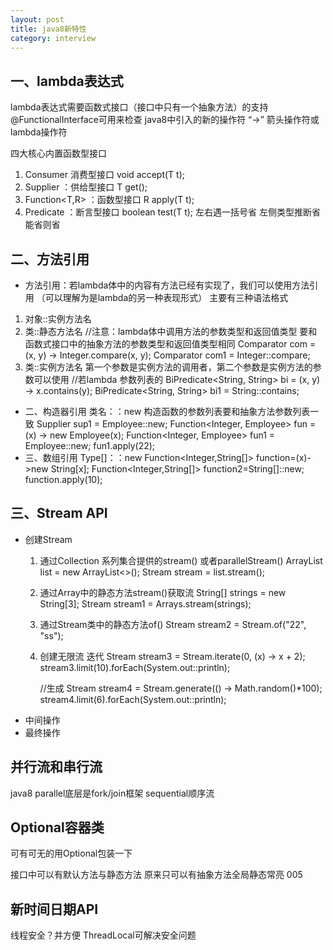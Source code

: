 ```yaml
---
layout: post
title: java8新特性
category: interview
---
```

## 一、lambda表达式
 lambda表达式需要函数式接口（接口中只有一个抽象方法）的支持 @FunctionalInterface可用来检查
 java8中引入的新的操作符 “->” 箭头操作符或lambda操作符

 四大核心内置函数型接口
 1. Consumer<T> 消费型接口
       void accept(T t);
 2. Supplier<T> ：供给型接口
      T get();
 3. Function<T,R> ：函数型接口
      R apply(T t);
 4. Predicate<T> ：断言型接口
      boolean test(T t);
左右遇一括号省
左侧类型推断省 能省则省

## 二、方法引用
 * 方法引用：若lambda体中的内容有方法已经有实现了，我们可以使用方法引用
 （可以理解为是lambda的另一种表现形式）
 主要有三种语法格式
 1. 对象::实例方法名
 2. 类::静态方法名
 //注意：lambda体中调用方法的参数类型和返回值类型 要和函数式接口中的抽象方法的参数类型和返回值类型相同
         Comparator<Integer> com = (x, y) -> Integer.compare(x, y);
         Comparator<Integer> com1 = Integer::compare;
 3. 类::实例方法名
 第一个参数是实例方法的调用者，第二个参数是实例方法的参数可以使用
                    //若lambda 参数列表的
                    BiPredicate<String, String> bi = (x, y) -> x.contains(y);
                    BiPredicate<String, String> bi1 = String::contains;
 * 二、构造器引用
  类名：：new 构造函数的参数列表要和抽象方法参数列表一致
                 Supplier<Employee> sup1 = Employee::new;
                 Function<Integer, Employee> fun = (x) -> new Employee(x);
                 Function<Integer, Employee> fun1 = Employee::new;
                 fun1.apply(22);
 * 三、数组引用
  Type[]：：new
Function<Integer,String[]> function=(x)->new String[x];
        Function<Integer,String[]> function2=String[]::new;
        function.apply(10);
## 三、Stream API
* 创建Stream
  1. 通过Collection 系列集合提供的stream() 或者parallelStream()
        ArrayList list = new ArrayList<>();
        Stream stream = list.stream();

  2. 通过Array中的静态方法stream()获取流
        String[] strings = new String[3];
        Stream<String> stream1 = Arrays.stream(strings);

  3. 通过Stream类中的静态方法of()
        Stream<String> stream2 = Stream.of("22", "ss");

  4. 创建无限流 迭代
        Stream<Integer> stream3 = Stream.iterate(0, (x) -> x + 2);
        stream3.limit(10).forEach(System.out::println);

        //生成
        Stream<Double> stream4 = Stream.generate(() -> Math.random()*100);
        stream4.limit(6).forEach(System.out::println);
* 中间操作
* 最终操作

## 并行流和串行流
 java8 parallel底层是fork/join框架
 sequential顺序流
## Optional容器类
可有可无的用Optional包装一下

接口中可以有默认方法与静态方法
原来只可以有抽象方法全局静态常亮
005

## 新时间日期API
线程安全？并方便
ThreadLocal可解决安全问题

 